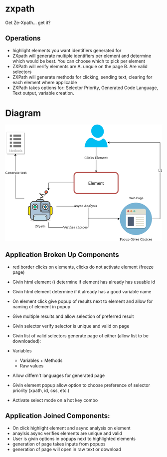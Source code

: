 # zxpath
Get Ze-Xpath... get it?

## Operations
- highlight elements you want identifiers generated for
- ZXpath will generate multiple identifiers per element and determine which would be best. You can choose which to pick per element
- ZXPath will verify elements are A. unquie on the page B. Are valid selectors
- ZXPath will generate methods for clicking, sending text, clearing for each element where applicable
- ZXPath takes options for: Selector Priority, Generated Code Language, Text output, variable creation.

# Diagram
![ZXpath design](/docs/ZXpath-Design.png)


## Application Broken Up Components

- red border clicks on elements, clicks do not activate element (freeze page)
-	Givin html element (<btn/>) determine if element has already has usuable id
-	Givin html element determine if it already has a good variable name
-	On element click give popup of results next to element and allow for naming of element in popup
-	Give multiple results and allow selection of preferred result
-	Givin selector verify selector is unique and valid on page
-	Givin list of valid selectors generate page of either (allow list to be downloaded):
-	Variables
	-	Variables + Methods
	-	Raw values
	
	
-	Allow differn't languages for generated page
-	Givin element popup allow option to choose preference of selector priority (xpath, id, css, etc.)
-	Activate select mode on a hot key combo
	
##	Application Joined Components:
-	On click highlight element and async analysis on element
-	anaylsis async verifies elements are unique and valid
-	User is givin options in popups next to highlighted elements
-	generation of page takes inputs from popups
-	generation of page will open in raw text or download